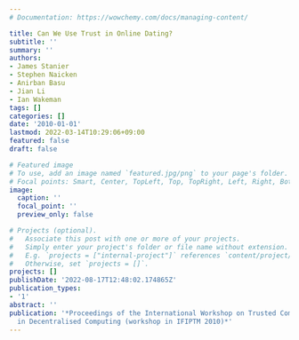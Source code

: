 ```yaml
---
# Documentation: https://wowchemy.com/docs/managing-content/

title: Can We Use Trust in Online Dating?
subtitle: ''
summary: ''
authors:
- James Stanier
- Stephen Naicken
- Anirban Basu
- Jian Li
- Ian Wakeman
tags: []
categories: []
date: '2010-01-01'
lastmod: 2022-03-14T10:29:06+09:00
featured: false
draft: false

# Featured image
# To use, add an image named `featured.jpg/png` to your page's folder.
# Focal points: Smart, Center, TopLeft, Top, TopRight, Left, Right, BottomLeft, Bottom, BottomRight.
image:
  caption: ''
  focal_point: ''
  preview_only: false

# Projects (optional).
#   Associate this post with one or more of your projects.
#   Simply enter your project's folder or file name without extension.
#   E.g. `projects = ["internal-project"]` references `content/project/deep-learning/index.md`.
#   Otherwise, set `projects = []`.
projects: []
publishDate: '2022-08-17T12:48:02.174865Z'
publication_types:
- '1'
abstract: ''
publication: '*Proceedings of the International Workshop on Trusted Communications
  in Decentralised Computing (workshop in IFIPTM 2010)*'
---
```

